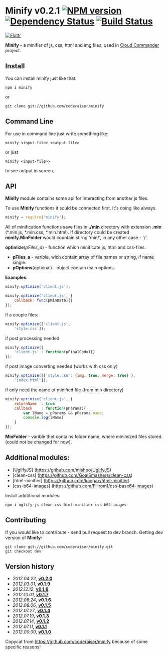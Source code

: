 Minify v0.2.1 [![NPM version][NPMIMGURL]][NPMURL] [![Dependency Status][DependencyStatusIMGURL]][DependencyStatusURL] [![Build Status][BuildStatusIMGURL]][BuildStatusURL]
===============
[![Flattr][FlattrIMGURL]][FlattrURL]

[NPMIMGURL]:                https://badge.fury.io/js/cloudcmd.png
[BuildStatusIMGURL]:        https://secure.travis-ci.org/coderaiser/minify.png?branch=master
[DependencyStatusIMGURL]:   https://gemnasium.com/coderaiser/minify.png
[FlattrIMGURL]:             http://api.flattr.com/button/flattr-badge-large.png
[NPMURL]:                   //npmjs.org/package/minify
[BuildStatusURL]:           //travis-ci.org/coderaiser/minify  "Build Status"
[DependencyStatusURL]:      //gemnasium.com/coderaiser/minify "Dependency Status"
[FlattrURL]:                https://flattr.com/submit/auto?user_id=coderaiser&url=github.com/coderaiser/minify&title=minify&language=&tags=github&category=software

**Minify** - a minifier of js, css, html and img files,
used in [Cloud Commander](http://cloudcmd.io "Cloud Commander")
project.

Install
---------------
You can install minify just like that:

    npm i minify
or
    
    git clone git://github.com/coderaiser/minify

Command Line
---------------
For use in command line just write something like:
```
minify <input-file> <output-file>
```
or just 
```
minify <input-file>>
```
to see output in screen.

API
---------------
**Minify** module contains some api for interacting from another js files.

To use **Minify** functions it sould be connected first. It's doing like always.
```js
minify = require('minify');
```
All of minification functions save files in **./min** directory with
extension **.min** (*.min.js, *.min.css, *.min.html).
If directory could be created **minify.MinFolder** would countain stirng 'min/',
in any other case - '/'.

**optimize**(*pFiles_a*) - function which minificate js, html and
css-files.
 - **pFiles_a**                     - varible, wich contain array of file
names or string, if name single.
 - **pOptions**(optional)           - object contain main options.

**Examples**:

```js
minify.optimize('client.js');
```

```js
minify.optimize('client.js', {
    callback: func(pMinData){}
});
```

if a couple files:
```js
minify.optimize(['client.js',
    'style.css']);
```

if post processing needed 
```js
minify.optimize({
    'client.js' : function(pFinalCode){}
});
```

if post image converting needed (works with css only)
```js
minify.optimize([{'style.css': {img: true, merge: true} },
    'index.html']);
```    

if only need the name of minified file (from min directory)
```js
minify.optimize('client.js', {
    returnName  : true
    callback    : function(pParams){
        var lName = pParams && pParams.name;
        console.log(lName)
    }
});
```

**MinFolder** - varible thet contains folder name, where minimized files stored.
                (could not be changed for now).
                
Additional modules:
---------------
- [UglifyJS] (https://github.com/mishoo/UglifyJS)
- [clean-css] (https://github.com/GoalSmashers/clean-css)
- [html-minifier] (https://github.com/kangax/html-minifier)
- [css-b64-images] (https://github.com/Filirom1/css-base64-images)

Install addtitional modules:

    npm i uglify-js clean-css html-minifier css-b64-images

Contributing
---------------
If you would like to contribute - send pull request to dev branch.
Getting dev version of **Minify**:

    git clone git://github.com/coderaiser/minify.git
    git checkout dev

Version history
---------------
- *2012.04.22*, **[v0.2.0](//github.com/coderaiser/minify-archive/raw/master/minify-v0.2.0.zip)**
- *2012.03.01*, **[v0.1.9](//github.com/coderaiser/minify-archive/raw/master/minify-v0.1.9.zip)**
- *2012.12.12*, **[v0.1.8](//github.com/coderaiser/minify-archive/raw/master/minify-v0.1.8.zip)**
- *2012.10.01*, **[v0.1.7](//github.com/coderaiser/minify-archive/raw/master/minify-v0.1.7.zip)**
- *2012.08.24*, **[v0.1.6](//github.com/coderaiser/minify-archive/raw/master/minify-v0.1.6.zip)**
- *2012.08.06*, **[v0.1.5](//github.com/coderaiser/minify-archive/raw/master/minify-v0.1.5.zip)**
- *2012.07.27*, **[v0.1.4](//github.com/coderaiser/minify-archive/raw/master/minify-v0.1.4.zip)**
- *2012.07.19*, **[v0.1.3](//github.com/coderaiser/minify-archive/raw/master/minify-v0.1.3.zip)**
- *2012.07.14*, **[v0.1.2](//github.com/coderaiser/minify-archive/raw/master/minify-v0.1.2.zip)**
- *2012.07.11*, **[v0.1.1](//github.com/coderaiser/minify-archive/raw/master/minify-v0.1.1.zip)**
- *2012.00.00*, **[v0.1.0](//github.com/coderaiser/minify-archive/raw/master/minify-v0.1.0.zip)**

Copycat from <https://github.com/coderaiser/minify> because of some specific reasons!
